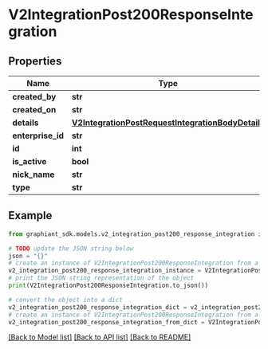 # V2IntegrationPost200ResponseIntegration


## Properties

Name | Type | Description | Notes
------------ | ------------- | ------------- | -------------
**created_by** | **str** |  | [optional] 
**created_on** | **str** |  | [optional] 
**details** | [**V2IntegrationPostRequestIntegrationBodyDetails**](V2IntegrationPostRequestIntegrationBodyDetails.md) |  | [optional] 
**enterprise_id** | **str** |  | [optional] 
**id** | **int** |  | [optional] 
**is_active** | **bool** |  | [optional] 
**nick_name** | **str** |  | [optional] 
**type** | **str** |  | [optional] 

## Example

```python
from graphiant_sdk.models.v2_integration_post200_response_integration import V2IntegrationPost200ResponseIntegration

# TODO update the JSON string below
json = "{}"
# create an instance of V2IntegrationPost200ResponseIntegration from a JSON string
v2_integration_post200_response_integration_instance = V2IntegrationPost200ResponseIntegration.from_json(json)
# print the JSON string representation of the object
print(V2IntegrationPost200ResponseIntegration.to_json())

# convert the object into a dict
v2_integration_post200_response_integration_dict = v2_integration_post200_response_integration_instance.to_dict()
# create an instance of V2IntegrationPost200ResponseIntegration from a dict
v2_integration_post200_response_integration_from_dict = V2IntegrationPost200ResponseIntegration.from_dict(v2_integration_post200_response_integration_dict)
```
[[Back to Model list]](../README.md#documentation-for-models) [[Back to API list]](../README.md#documentation-for-api-endpoints) [[Back to README]](../README.md)


